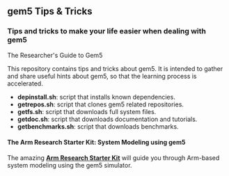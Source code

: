 ## gem5 Tips & Tricks
### **Tips and tricks to make your life easier when dealing with gem5**

The Researcher's Guide to Gem5

This repository contains tips and tricks about gem5. It is intended to gather and share useful hints about gem5, so that the learning process is accelerated.

* **depinstall.sh**: script that installs known dependencies.
* **getrepos.sh**: script that clones gem5 related repositories.
* **getfs.sh**: script that downloads full system files.
* **getdoc.sh**: script that downloads documentation and tutorials.
* **getbenchmarks.sh**: script that downloads benchmarks.


#### **The Arm Research Starter Kit: System Modeling using gem5**

The amazing [**Arm Research Starter Kit**](https://github.com/arm-university/arm-gem5-rsk) will guide you through Arm-based system modeling using the gem5 simulator.
